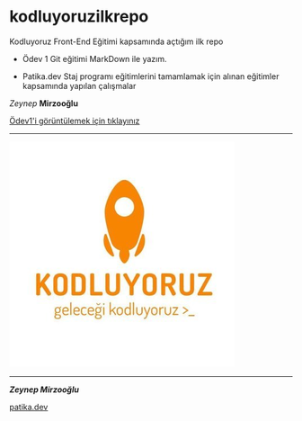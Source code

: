 # kodluyoruzilkrepo

Kodluyoruz Front-End Eğitimi kapsamında açtığım ilk repo
- Ödev 1 Git eğitimi MarkDown ile yazım.
* Patika.dev Staj programı eğitimlerini tamamlamak için alınan eğitimler kapsamında yapılan çalışmalar

*Zeynep*
**Mirzooğlu**


[Ödev1'i görüntülemek için tıklayınız](https://github.com/ZeynepMirzooglu/kodluyoruzilkrepo)

--------------------------

![Kodluyoruz Logo](https://raw.githubusercontent.com/Kodluyoruz/taskforce/git/git/markdown-nedir-nasil-kullaniriz-/figures/kodluyoruz_logo.jpg)

******
***Zeynep Mirzooğlu***

[patika.dev](https://www.patika.dev)
